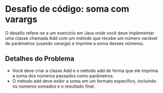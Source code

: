# Desafio de código: soma com varargs

O desafio refere-se a um exercício em Java onde você deve implementar uma classe chamada Add com um método que recebe um número variável de parâmetros (usando varargs) e imprime a soma desses números.

## Detalhes do Problema
- Você deve criar a classe Add e o método add de forma que ele imprima a soma dos números passados como parâmetros.
- O método add deve exibir a soma em um formato específico, incluindo os números somados e o resultado final.


